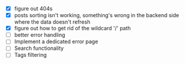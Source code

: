 - [x] figure out 404s
- [x] posts sorting isn't working, something's wrong in the backend side where the data doesn't refresh
- [x] figure out how to get rid of the wildcard '/' path
- [ ] better error handling
- [ ] Implement a dedicated error page
- [ ] Search functionality
- [ ] Tags filtering
